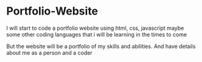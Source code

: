 # Portfolio-Website

I will start to code a portfolio website using html, css, javascript maybe some other coding languages that i will be learning in the times to come

But the website will be a portfolio of my skills and abilities. And have details about me as a person and a coder
